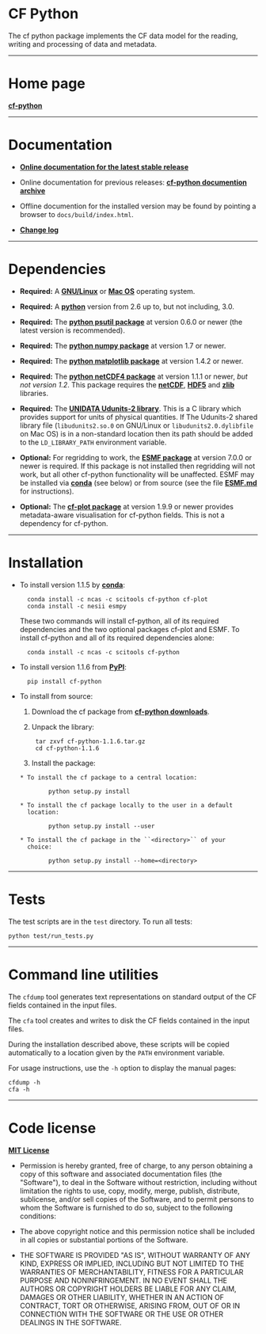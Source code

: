 CF Python
=========

The cf python package implements the CF data model for the reading,
writing and processing of data and metadata.

----------------------------------------------------------------------

Home page
=========

[**cf-python**](http://cfpython.bitbucket.org)

----------------------------------------------------------------------

Documentation
=============

* [**Online documentation for the latest stable
  release**](http://cfpython.bitbucket.org/docs/latest/ "cf-python
  documentation")

* Online documentation for previous releases: [**cf-python documention
  archive**](http://cfpython.bitbucket.org/docs/archive.html)

* Offline documention for the installed version may be found by
  pointing a browser to ``docs/build/index.html``.

* [**Change log**](https://bitbucket.org/cfpython/cf-python/src/master/Changelog.md)

----------------------------------------------------------------------

Dependencies
============

* **Required:** A
  [**GNU/Linux**](http://www.gnu.org/gnu/linux-and-gnu.html) or [**Mac
  OS**](http://en.wikipedia.org/wiki/Mac_OS) operating system.

* **Required:** A [**python**](http://www.python.org) version from 2.6 up
  to, but not including, 3.0.
 
* **Required:** The [**python psutil
  package**](https://pypi.python.org/pypi/psutil) at version 0.6.0 or
  newer (the latest version is recommended).

* **Required:** The [**python numpy
  package**](https://pypi.python.org/pypi/numpy) at version 1.7 or
  newer.

* **Required:** The [**python matplotlib
  package**](https://pypi.python.org/pypi/matplotlib) at version 1.4.2
  or newer.

* **Required:** The [**python netCDF4
  package**](https://pypi.python.org/pypi/netCDF4) at version 1.1.1 or
  newer, *but not version 1.2*. This package requires the
  [**netCDF**](http://www.unidata.ucar.edu/software/netcdf),
  [**HDF5**](http://www.hdfgroup.org/HDF5) and
  [**zlib**](ftp://ftp.unidata.ucar.edu/pub/netcdf/netcdf-4)
  libraries.

* **Required:** The [**UNIDATA Udunits-2
  library**](http://www.unidata.ucar.edu/software/udunits). This is a
  C library which provides support for units of physical
  quantities. If The Udunits-2 shared library file
  (``libudunits2.so.0`` on GNU/Linux or ``libudunits2.0.dylibfile`` on
  Mac OS) is in a non-standard location then its path should be added
  to the ``LD_LIBRARY_PATH`` environment variable.

* **Optional:** For regridding to work, the [**ESMF
  package**](https://www.earthsystemcog.org/projects/esmf) at version
  7.0.0 or newer is required. If this package is not installed then
  regridding will not work, but all other cf-python functionality will
  be unaffected. ESMF may be installed via
  [**conda**](http://conda.pydata.org/docs) (see below) or from source
  (see the file [**ESMF.md**](ESMF.md) for instructions).

* **Optional:** The [**cf-plot
  package**](https://pypi.python.org/pypi/cf-plot) at version 1.9.9 or
  newer provides metadata-aware visualisation for cf-python
  fields. This is not a dependency for cf-python.

----------------------------------------------------------------------

Installation
============

* To install version 1.1.5 by [**conda**](http://conda.pydata.org/docs):

        conda install -c ncas -c scitools cf-python cf-plot  
        conda install -c nesii esmpy

    These two commands will install cf-python, all of its required
    dependencies and the two optional packages cf-plot and ESMF. To
    install cf-python and all of its required dependencies alone:

        conda install -c ncas -c scitools cf-python 

* To install version 1.1.6 from
  [**PyPI**](https://pypi.python.org/pypi/cf-python):

        pip install cf-python

* To install from source:

    1. Download the cf package from [**cf-python
       downloads**](https://bitbucket.org/cfpython/cf-python/downloads).
    
    2. Unpack the library:
    
            tar zxvf cf-python-1.1.6.tar.gz
            cd cf-python-1.1.6
  
    3. Install the package:
            
      * To install the cf package to a central location:
         
              python setup.py install
         
      * To install the cf package locally to the user in a default
        location:
  
              python setup.py install --user
        
      * To install the cf package in the ``<directory>`` of your
        choice:
        
              python setup.py install --home=<directory>

----------------------------------------------------------------------

Tests
=====

The test scripts are in the ``test`` directory. To run all tests:

    python test/run_tests.py


----------------------------------------------------------------------

Command line utilities
======================

The ``cfdump`` tool generates text representations on standard output
of the CF fields contained in the input files. 

The ``cfa`` tool creates and writes to disk the CF fields contained in
the input files.

During the installation described above, these scripts will be copied
automatically to a location given by the ``PATH`` environment
variable.

For usage instructions, use the ``-h`` option to display the manual
pages:

    cfdump -h
    cfa -h

----------------------------------------------------------------------

Code license
============

[**MIT License**](http://opensource.org/licenses/mit-license.php)

  * Permission is hereby granted, free of charge, to any person
    obtaining a copy of this software and associated documentation
    files (the "Software"), to deal in the Software without
    restriction, including without limitation the rights to use, copy,
    modify, merge, publish, distribute, sublicense, and/or sell copies
    of the Software, and to permit persons to whom the Software is
    furnished to do so, subject to the following conditions:

  * The above copyright notice and this permission notice shall be
    included in all copies or substantial portions of the Software.

  * THE SOFTWARE IS PROVIDED "AS IS", WITHOUT WARRANTY OF ANY KIND,
    EXPRESS OR IMPLIED, INCLUDING BUT NOT LIMITED TO THE WARRANTIES OF
    MERCHANTABILITY, FITNESS FOR A PARTICULAR PURPOSE AND
    NONINFRINGEMENT. IN NO EVENT SHALL THE AUTHORS OR COPYRIGHT
    HOLDERS BE LIABLE FOR ANY CLAIM, DAMAGES OR OTHER LIABILITY,
    WHETHER IN AN ACTION OF CONTRACT, TORT OR OTHERWISE, ARISING FROM,
    OUT OF OR IN CONNECTION WITH THE SOFTWARE OR THE USE OR OTHER
    DEALINGS IN THE SOFTWARE.
